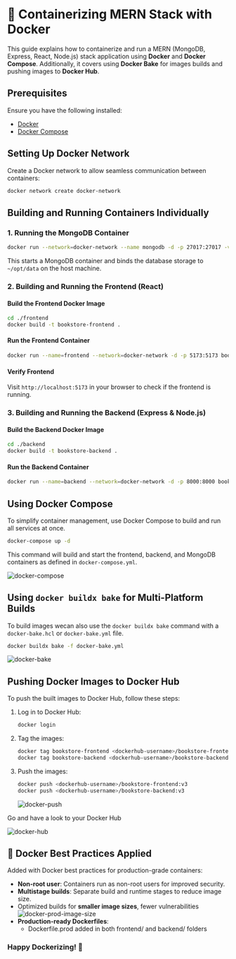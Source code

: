 # 🐳 Containerizing MERN Stack with Docker

This guide explains how to containerize and run a MERN (MongoDB, Express, React, Node.js) stack application using **Docker** and **Docker Compose**. Additionally, it covers using **Docker Bake** for images builds and pushing images to **Docker Hub**.

## Prerequisites

Ensure you have the following installed:
- [Docker](https://docs.docker.com/get-docker/)
- [Docker Compose](https://docs.docker.com/compose/install/)

## Setting Up Docker Network

Create a Docker network to allow seamless communication between containers:

```sh
docker network create docker-network
```

## Building and Running Containers Individually

### 1. Running the MongoDB Container

```sh
docker run --network=docker-network --name mongodb -d -p 27017:27017 -v ~/opt/data:/data/mydb mongo:latest
```

This starts a MongoDB container and binds the database storage to `~/opt/data` on the host machine.

### 2. Building and Running the Frontend (React)

#### Build the Frontend Docker Image

```sh
cd ./frontend
docker build -t bookstore-frontend .
```

#### Run the Frontend Container

```sh
docker run --name=frontend --network=docker-network -d -p 5173:5173 bookstore-frontend
```

#### Verify Frontend

Visit `http://localhost:5173` in your browser to check if the frontend is running.

### 3. Building and Running the Backend (Express & Node.js)

#### Build the Backend Docker Image

```sh
cd ./backend
docker build -t bookstore-backend .
```

#### Run the Backend Container

```sh
docker run --name=backend --network=docker-network -d -p 8000:8000 bookstore-backend
```

## Using Docker Compose

To simplify container management, use Docker Compose to build and run all services at once.

```sh
docker-compose up -d
```

This command will build and start the frontend, backend, and MongoDB containers as defined in `docker-compose.yml`.

![docker-compose](./assets/docker-compose.png)

## Using `docker buildx bake` for Multi-Platform Builds

To build images wecan also use the `docker buildx bake` command with a `docker-bake.hcl` or `docker-bake.yml` file.

```sh
docker buildx bake -f docker-bake.yml
```

![docker-bake](./assets/docker-bake.png)

## Pushing Docker Images to Docker Hub

To push the built images to Docker Hub, follow these steps:

1. Log in to Docker Hub:

   ```sh
   docker login
   ```

2. Tag the images:

   ```sh
   docker tag bookstore-frontend <dockerhub-username>/bookstore-frontend:v3
   docker tag bookstore-backend <dockerhub-username>/bookstore-backend:v3
   ```

3. Push the images:

   ```sh
   docker push <dockerhub-username>/bookstore-frontend:v3
   docker push <dockerhub-username>/bookstore-backend:v3
   ```

   ![docker-push](./assets/docker-push.png)

Go and have a look to your Docker Hub

![docker-hub](./assets/docker-hub.png)


## 🐳 Docker Best Practices Applied
Added with Docker best practices for production-grade containers:

- **Non-root user**: Containers run as non-root users for improved security.
- **Multistage builds**: Separate build and runtime stages to reduce image size.
- Optimized builds for **smaller image sizes**, fewer vulnerabilities
![docker-prod-image-size](./assets/docker-prod-image-size.png)
- **Production-ready Dockerfiles**:
   - Dockerfile.prod added in both frontend/ and backend/ folders

### Happy Dockerizing! 🚀

